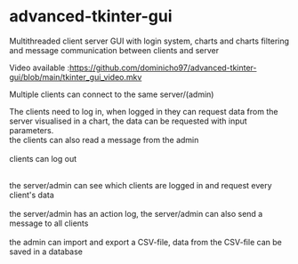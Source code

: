 # advanced-tkinter-gui


Multithreaded client server GUI with login system, charts and charts filtering and message communication between clients and server

Video available :https://github.com/dominicho97/advanced-tkinter-gui/blob/main/tkinter_gui_video.mkv

Multiple clients can connect to the same server/(admin) 

The clients need to log in, when logged in they can request data from the server visualised in a chart, 
the data can be requested with input parameters.
<br> the clients can also read a message from the admin<br>
<br> clients can log out<br>


<br> the server/admin can see which clients are logged in and request every client's data <br>
<br> the server/admin has an action log, the server/admin can also send a message to all clients<br>
<br> the admin can import and export a CSV-file, data from the CSV-file can be saved in a  database <br>



